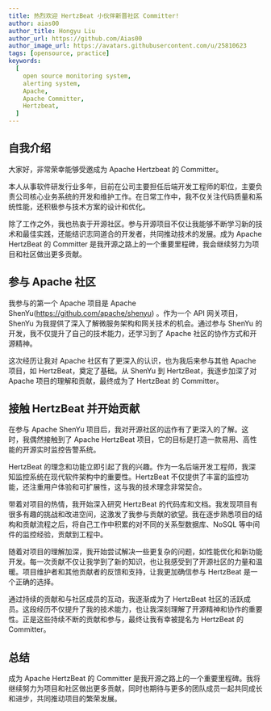 ```yaml
---
title: 热烈欢迎 HertzBeat 小伙伴新晋社区 Committer!
author: aias00
author_title: Hongyu Liu
author_url: https://github.com/Aias00
author_image_url: https://avatars.githubusercontent.com/u/25810623
tags: [opensource, practice]
keywords:
  [
    open source monitoring system,
    alerting system,
    Apache,
    Apache Committer,
    Hertzbeat,
  ]
---
```


## 自我介绍

大家好，非常荣幸能够受邀成为 Apache Hertzbeat 的 Committer。

本人从事软件研发行业多年，目前在公司主要担任后端开发工程师的职位，主要负责公司核心业务系统的开发和维护工作。在日常工作中，我不仅关注代码质量和系统性能，还积极参与技术方案的设计和优化。

除了工作之外，我也热衷于开源社区。参与开源项目不仅让我能够不断学习新的技术和最佳实践，还能结识志同道合的开发者，共同推动技术的发展。成为 Apache HertzBeat 的 Committer 是我开源之路上的一个重要里程碑，我会继续努力为项目和社区做出更多贡献。

## 参与 Apache 社区

我参与的第一个 Apache 项目是 Apache ShenYu(<https://github.com/apache/shenyu>) 。作为一个 API 网关项目，ShenYu 为我提供了深入了解微服务架构和网关技术的机会。通过参与 ShenYu 的开发，我不仅提升了自己的技术能力，还学习到了 Apache 社区的协作方式和开源精神。

这次经历让我对 Apache 社区有了更深入的认识，也为我后来参与其他 Apache 项目，如 HertzBeat，奠定了基础。从 ShenYu 到 HertzBeat，我逐步加深了对 Apache 项目的理解和贡献，最终成为了 HertzBeat 的 Committer。

## 接触 HertzBeat 并开始贡献

在参与 Apache ShenYu 项目后，我对开源社区的运作有了更深入的了解。这时，我偶然接触到了 Apache HertzBeat 项目，它的目标是打造一款易用、高性能的开源实时监控告警系统。

HertzBeat 的理念和功能立即引起了我的兴趣。作为一名后端开发工程师，我深知监控系统在现代软件架构中的重要性。HertzBeat 不仅提供了丰富的监控功能，还注重用户体验和可扩展性，这与我的技术理念非常契合。

带着对项目的热情，我开始深入研究 HertzBeat 的代码库和文档。我发现项目有很多有趣的挑战和改进空间，这激发了我参与贡献的欲望。我在逐步熟悉项目的结构和贡献流程之后，将自己工作中积累的对不同的关系型数据库、NoSQL 等中间件的监控经验，贡献到工程中。

随着对项目的理解加深，我开始尝试解决一些更复杂的问题，如性能优化和新功能开发。每一次贡献不仅让我学到了新的知识，也让我感受到了开源社区的力量和温暖。项目维护者和其他贡献者的反馈和支持，让我更加确信参与 HertzBeat 是一个正确的选择。

通过持续的贡献和与社区成员的互动，我逐渐成为了 HertzBeat 社区的活跃成员。这段经历不仅提升了我的技术能力，也让我深刻理解了开源精神和协作的重要性。正是这些持续不断的贡献和参与，最终让我有幸被提名为 HertzBeat 的 Committer。

## 总结

成为 Apache HertzBeat 的 Committer 是我开源之路上的一个重要里程碑。我将继续努力为项目和社区做出更多贡献，同时也期待与更多的团队成员一起共同成长和进步，共同推动项目的繁荣发展。
